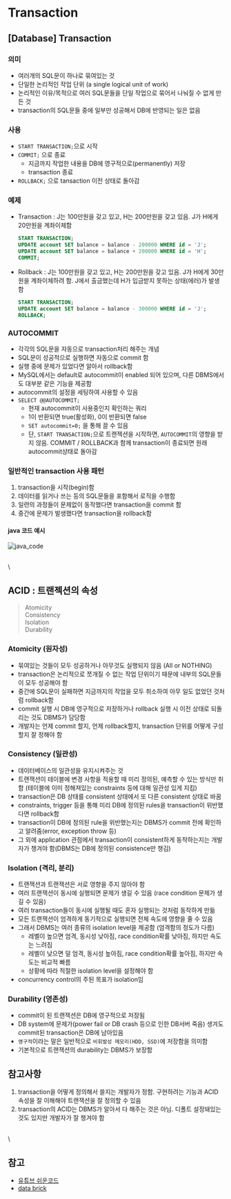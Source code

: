 # Transaction

## \[Database] Transaction

### 의미

* 여러개의 SQL문이 하나로 묶여있는 것
* 단일한 논리적인 작업 단위 (a single logical unit of work)
* 논리적인 이유/목적으로 여러 SQL문들을 단일 작업으로 묶어서 나눠질 수 없게 만든 것
* transaction의 SQL문들 중에 일부만 성공해서 DB에 반영되는 일은 없음

### 사용

* `START TRANSACTION;`으로 시작
* `COMMIT;` 으로 종료
  * 지금까지 작업한 내용을 DB에 영구적으로(permanently) 저장
  * transaction 종료
* `ROLLBACK;` 으로 tansaction 이전 상태로 돌아감

### 예제

*   Transaction : J는 100만원을 갖고 있고, H는 200만원을 갖고 있음. J가 H에게 20만원을 계좌이체함

    ```SQL
    START TRANSACTION;
    UPDATE account SET balance = balance - 200000 WHERE id = 'J';
    UPDATE account SET balance = balance + 200000 WHERE id = 'H';
    COMMIT;
    ```
*   Rollback : J는 100만원을 갖고 있고, H는 200만원을 갖고 있음. J가 H에게 30만원을 계좌이체하려 함. J에서 출금했는데 H가 입금받지 못하는 상태(에러)가 발생함

    ```SQL
    START TRANSACTION;
    UPDATE account SET balance = balance - 300000 WHERE id = 'J';
    ROLLBACK;
    ```

### AUTOCOMMIT

* 각각의 SQL문을 자동으로 transaction처리 해주는 개념
* SQL문이 성공적으로 실행하면 자동으로 commit 함
* 실행 중에 문제가 있었다면 알아서 rollback함
* MySQL에서는 default로 autocommit이 enabled 되어 있으며, 다른 DBMS에서도 대부분 같은 기능을 제공함
* autocommit의 설정을 세팅하여 사용할 수 있음
* `SELECT @@AUTOCOMMIT;`
  * 현재 autocommit이 사용중인지 확인하는 쿼리
  * 1이 반환되면 true(활성화), 0이 반환되면 false
  * `SET autocommit=0;` 을 통해 끌 수 있음
  * 단, `START TRANSACTION;`으로 트랜젝션을 시작하면, `AUTOCOMMIT`의 영향을 받지 않음. COMMIT / ROLLBACK과 함께 transaction이 종료되면 원래 autocommit상태로 돌아감

### 일반적인 transaction 사용 패턴

1. transaction을 시작(begin)함
2. 데이터를 읽거나 쓰는 등의 SQL문들을 포함해서 로직을 수행함
3. 일련의 과정들이 문제없이 동작했다면 transaction을 commit 함
4. 중간에 문제가 발생했다면 transaction을 rollback함

#### java 코드 예시

![java\_code](images/14\_javacode.png)

\
\


## ACID : 트랜젝션의 속성

> Atomicity\
> Consistency\
> Isolation\
> Durability

### Atomicity (원자성)

* 묶여있는 것들이 모두 성공하거나 아무것도 실행되지 않음 (All or NOTHING)
* transaction은 논리적으로 쪼개질 수 없는 작업 단위이기 때문에 내부의 SQL문들이 모두 성공해야 함
* 중간에 SQL문이 실패하면 지금까지의 작업을 모두 취소하여 아무 일도 없었던 것처럼 rollback함
* commit 실행 시 DB에 영구적으로 저장하거나 rollback 실행 시 이전 상태로 되돌리는 것도 DBMS가 담당함
* 개발자는 언제 commit 할지, 언제 rollback할지, transaction 단위를 어떻게 구성할지 잘 정해야 함

### Consistency (일관성)

* 데이터베이스의 일관성을 유지시켜주는 것
* 트랜잭션이 테이블에 변경 사항을 적용할 때 미리 정의된, 예측할 수 있는 방식만 취함 (테이블에 이미 정해져있는 constraints 등에 대해 일관성 있게 지킴)
* transaction은 DB 상태를 consistent 상태에서 또 다른 consistent 상태로 바꿈
* constraints, trigger 등을 통해 미리 DB에 정의된 rules을 transaction이 위반했다면 rollback함
* transaction이 DB에 정의된 rule을 위반했는지는 DBMS가 commit 전에 확인하고 알려줌(error, exception throw 등)
* 그 외에 application 관점에서 transaction이 consistent하게 동작하는지는 개발자가 챙겨야 함(DBMS는 DB에 정의된 consistence만 챙김)

### Isolation (격리, 분리)

* 트랜잭션과 트랜잭션은 서로 영향을 주지 않아야 함
* 여러 트랜잭션이 동시에 실행되면 문제가 생길 수 있음 (race condition 문제가 생길 수 있음)
* 여러 transaction들이 동시에 실행될 때도 혼자 실행되는 것처럼 동작하게 만듦
* 모든 트랜잭션이 엄격하게 동기적으로 실행되면 전체 속도에 영향을 줄 수 있음
* 그래서 DBMS는 여러 종류의 isolation level을 제공함 (엄격함의 정도가 다름)
  * 레벨이 높으면 엄격, 동시성 낮아짐, race condition확률 낮아짐, 하지만 속도는 느려짐
  * 레벨이 낮으면 덜 엄격, 동시성 높아짐, race condition확률 높아짐, 하지만 속도는 비교적 빠름
  * 상황에 따라 적절한 isolation level을 설정해야 함
* concurrency control의 주된 목표가 isolation임

### Durability (영존성)

* commit이 된 트랜잭션은 DB에 영구적으로 저장됨
* DB system에 문제가(power fail or DB crash 등으로 인한 DB서버 죽음) 생겨도 commit된 transaction은 DB에 남아있음
* `영구적`이라는 말은 일반적으로 `비휘발성 메모리(HDD, SSD)`에 저장함을 의미함
* 기본적으로 트랜잭션의 durability는 DBMS가 보장함

## 참고사항

1. transaction을 어떻게 정의해서 쓸지는 개발자가 정함. 구현하려는 기능과 ACID 속성을 잘 이해해야 트랜잭션을 잘 정의할 수 있음
2. transaction의 ACID는 DBMS가 알아서 다 해주는 것은 아님. 디폴트 설정돼있는 것도 있지만 개발자가 잘 챙겨야 함

\
\


## 참고

* [유튜브 쉬운코드](https://youtu.be/sLJ8ypeHGlM)
* [data brick](https://www.databricks.com/kr/glossary/acid-transactions)
